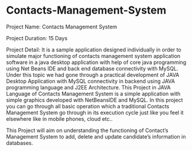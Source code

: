 # Contacts-Management-System
Project Name: Contacts Management System

Project Duration: 15 Days

Project Detail: It is a sample application designed individually in order to simulate major functioning of contacts management system application software in a java desktop application with help of core java programming using Net Beans IDE and back end database connectivity with MySQL. Under this topic we had gone through a practical development of JAVA Desktop Application with MySQL connectivity in backend using JAVA programming language and J2EE Architecture. This Project in JAVA Language of Contacts Management System is a simple application with simple graphics developed with NetBeansIDE and MySQL. In this project you can go through all basic operation which a traditional Contacts Management System go through in its execution cycle just like you feel it elsewhere like in mobile phones, cloud etc..

This Project will aim on understanding the functioning of Contact’s Management System to add, delete and update candidate’s information in databases.
